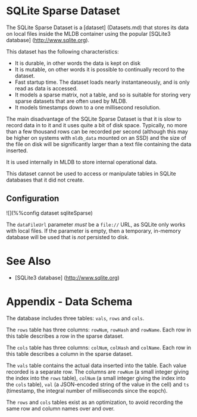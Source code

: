 # SQLite Sparse Dataset

The SQLite Sparse Dataset is a [dataset] (Datasets.md) that stores its data
on local files inside the MLDB container using the popular [SQLite3 database]
(http://www.sqlite.org).

This dataset has the following characteristics:

- It is durable, in other words the data is kept on disk
- It is mutable, on other words it is possible to continually record to the
  dataset.
- Fast startup time.  The dataset loads nearly instantaneously, and is only
  read as data is accessed.
- It models a sparse matrix, not a table, and so is suitable for storing
  very sparse datasets that are often used by MLDB.
- It models timestamps down to a one millisecond resolution.

The main disadvantage of the SQLite Sparse Dataset is that it is slow to
record data in to it and it uses quite a bit of disk space.  Typically, no
more than a few thousand rows can be recorded per second (although this may
be higher on systems with `mldb_data` mounted on an SSD) and the size of the
file on disk will be significantly larger than a text file containing the
data inserted.

It is used internally in MLDB to store internal operational
data.

This dataset cannot be used to access or manipulate tables in SQLite
databases that it did not create.

## Configuration

![](%%config dataset sqliteSparse)

The `dataFileUrl` parameter *must* be a `file://` URL, as SQLite only works
with local files.  If the parameter is empty, then a temporary, in-memory
database will be used that is *not* persisted to disk.

# See Also

* [SQLite3 database] (http://www.sqlite.org)

# Appendix - Data Schema

The database includes three tables: `vals`, `rows` and `cols`.

The `rows` table has three columns: `rowNum`, `rowHash` and `rowName`.  Each
row in this table describes a row in the sparse dataset.

The `cols` table has three columns: `colNum`, `colHash` and `colName`.  Each
row in this table describes a column in the sparse dataset.

The `vals` table contains the actual data inserted into the table.  Each value
recorded is a separate row.  The columns are `rowNum` (a small integer giving
the index into the `rows` table), `colNum` (a small integer giving the index
into the `cols` table), `val` (a JSON-encoded string of the value in the cell)
and `ts` (timestamp, the integral number of milliseconds since the eopch).

The `rows` and `cols` tables exist as an optimization, to avoid recording the
same row and column names over and over.
